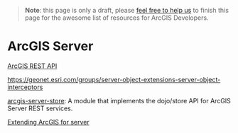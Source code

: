 > **Note**: this page is only a draft, please [feel free to help us](https://github.com/hhkaos/awesome-arcgis#contributions) to finish this page for the awesome list of resources for ArcGIS Developers.

# ArcGIS Server
<!-- START doctoc -->
<!-- END doctoc -->

[ArcGIS REST API](../../../open-specifications/arcgis-rest-api)

https://geonet.esri.com/groups/server-object-extensions-server-object-interceptors


[arcgis-server-store](https://github.com/thollingshead/arcgis-server-store):
A module that implements the dojo/store API for ArcGIS Server REST services.

[Extending ArcGIS for server](http://www.esri.com/videos/watch?videoid=5068&channelid=LegacyVideo&isLegacy=true&title=extending-arcgis-for-server)
